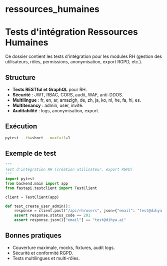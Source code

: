# ressources_humaines

# Tests d'intégration Ressources Humaines

Ce dossier contient les tests d'intégration pour les modules RH (gestion des utilisateurs, rôles, permissions, anonymisation, export RGPD, etc.).

## Structure
- **Tests RESTful et GraphQL** pour RH.
- **Sécurité** : JWT, RBAC, CORS, audit, WAF, anti-DDOS.
- **Multilingue** : fr, en, ar, amazigh, de, zh, ja, ko, nl, he, fa, hi, es.
- **Multitenancy** : admin, user, invité.
- **Auditabilité** : logs, anonymisation, export.

## Exécution
```bash
pytest --tb=short --maxfail=1
```

## Exemple de test
```python
"""
Test d'intégration RH (création utilisateur, export RGPD)
"""
import pytest
from backend.main import app
from fastapi.testclient import TestClient

client = TestClient(app)

def test_create_user_admin():
    response = client.post("/api/rh/users", json={"email": "test@dihya.ai", "role": "user"}, headers={"Authorization": "Bearer <admin_token>"})
    assert response.status_code == 201
    assert response.json()["email"] == "test@dihya.ai"
```

## Bonnes pratiques
- Couverture maximale, mocks, fixtures, audit logs.
- Sécurité et conformité RGPD.
- Tests multilingues et multi-rôles.
